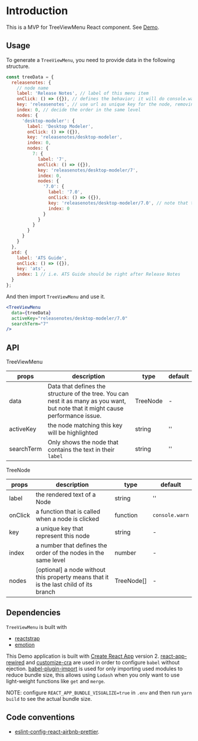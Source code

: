 # Introduction

This is a MVP for TreeViewMenu React component. See [Demo](https://iannbing.github.io/hello-tree-view-menu).

## Usage

To generate a `TreeViewMenu`, you need to provide data in the following structure.

```javascript
const treeData = {
  releasenotes: {
    // node name
    label: 'Release Notes', // label of this menu item
    onClick: () => ({}), // defines the behavior; it will do console.warn if not specified
    key: 'releasenotes', // use url as unique key for the node, removing leading and trailing slashes
    index: 0, // decide the order in the same level
    nodes: {
      'desktop-modeler': {
        label: 'Desktop Modeler',
        onClick: () => ({}),
        key: 'releasenotes/desktop-modeler',
        index: 0,
        nodes: {
          7: {
            label: '7',
            onClick: () => ({}),
            key: 'releasenotes/desktop-modeler/7',
            index: 0,
            nodes: {
              '7.0': {
                label: '7.0',
                onClick: () => ({}),
                key: 'releasenotes/desktop-modeler/7.0', // note that the URL is not necessarily reflecting the node path
                index: 0
              }
            }
          }
        }
      }
    }
  },
  atd: {
    label: 'ATS Guide',
    onClick: () => ({}),
    key: 'ats',
    index: 1 // i.e. ATS Guide should be right after Release Notes
  }
};
```

And then import `TreeViewMenu` and use it.

```jsx
<TreeViewMenu
  data={treeData}
  activeKey="releasenotes/desktop-modeler/7.0"
  searchTerm="7"
/>
```

## API

TreeViewMenu

| props      | description                                                                                                                       | type     | default |
| ---------- | --------------------------------------------------------------------------------------------------------------------------------- | -------- | ------- |
| data       | Data that defines the structure of the tree. You can nest it as many as you want, but note that it might cause performance issue. | TreeNode | -       |
| activeKey  | the node matching this key will be highlighted                                                                                    | string   | ''      |
| searchTerm | Only shows the node that contains the text in their `label`                                                                       | string   | ''      |

TreeNode

| props   | description                                                                             | type       | default        |
| ------- | --------------------------------------------------------------------------------------- | ---------- | -------------- |
| label   | the rendered text of a Node                                                             | string     | ''             |
| onClick | a function that is called when a node is clicked                                        | function   | `console.warn` |
| key     | a unique key that represent this node                                                   | string     | -              |
| index   | a number that defines the order of the nodes in the same level                          | number     | -              |
| nodes   | \[optional\] a node without this property means that it is the last child of its branch | TreeNode[] | -              |

## Dependencies

`TreeViewMenu` is built with

- [reactstrap](https://reactstrap.github.io/)
- [emotion](https://emotion.sh/)

This Demo application is built with [Create React App](https://github.com/facebook/create-react-app) version 2. [react-app-rewired](https://github.com/timarney/react-app-rewired) and [customize-cra](https://github.com/arackaf/customize-cra) are used in order to configure `babel` without ejection. [babel-plugin-import](https://github.com/ant-design/babel-plugin-import) is used for only importing used modules to reduce bundle size, this allows using `Lodash` when you only want to use light-weight functions like `get` and `merge`.

NOTE: configure `REACT_APP_BUNDLE_VISUALIZE=true` in `.env` and then run `yarn build` to see the actual bundle size.

## Code conventions

- [eslint-config-react-airbnb-prettier](https://github.com/iannbing/eslint-config-react-airbnb-prettier).
